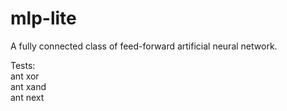 # mlp-lite

A fully connected class of feed-forward artificial neural network. 

Tests:<br>
ant xor<br>
ant xand <br>
ant next<br>


